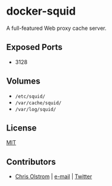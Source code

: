 # docker-squid

A full-featured Web proxy cache server.

## Exposed Ports

* 3128

## Volumes

* `/etc/squid/`
* `/var/cache/squid/`
* `/var/log/squid/`

## License

[MIT](https://tldrlegal.com/license/mit-license)

## Contributors

* [Chris Olstrom](https://colstrom.github.io/) | [e-mail](mailto:chris@olstrom.com) | [Twitter](https://twitter.com/ChrisOlstrom)
